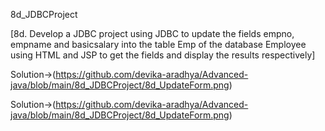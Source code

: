 8d_JDBCProject

[8d. Develop a JDBC project using JDBC to update the fields empno, empname and basicsalary into
the table Emp of the database Employee using HTML and JSP to get the fields and display the
results respectively]


Solution->(https://github.com/devika-aradhya/Advanced-java/blob/main/8d_JDBCProject/8d_UpdateForm.png)


Solution->(https://github.com/devika-aradhya/Advanced-java/blob/main/8d_JDBCProject/8d_UpdateForm.png)
